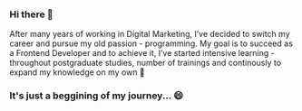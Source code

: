 ### Hi there 👋

After many years of working in Digital Marketing, I’ve decided to switch my career and pursue my old passion - programming. My goal is to succeed as a Frontend Developer and to achieve it, I’ve started intensive learning - throughout postgraduate studies, number of trainings and continously to expand my knowledge on my own 🔭

### It's just a beggining of my journey... 😄

<!--
**KozlowskaAgnieszka/kozlowskaagnieszka** is a ✨ _special_ ✨ repository because its `README.md` (this file) appears on your GitHub profile.

Here are some ideas to get you started:

- 🔭 I’m currently working on ...
- 🌱 I’m currently learning ...
- 👯 I’m looking to collaborate on ...
- 🤔 I’m looking for help with ...
- 💬 Ask me about ...
- 📫 How to reach me: ...
- 😄 Pronouns: ...
- ⚡ Fun fact: ...
-->
